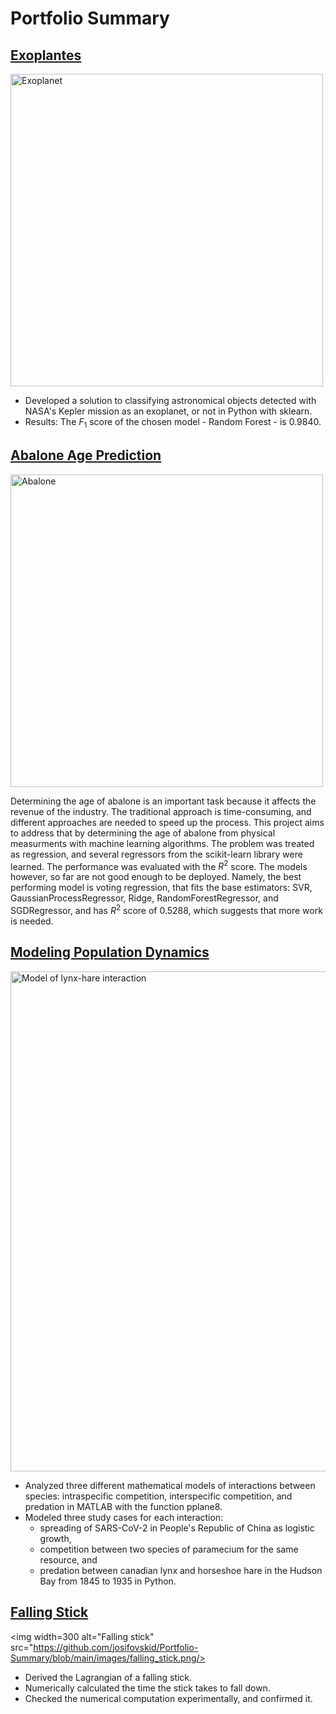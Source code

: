 # Portfolio Summary

## [Exoplantes](https://github.com/josifovskid/Applied-Machine-Learning/tree/main/Exoplanets)

<img width=500 alt="Exoplanet" src="https://github.com/josifovskid/Portfolio-Summary/blob/main/images/exoplanet.jpg"/>

- Developed a solution to classifying astronomical objects detected with NASA's Kepler mission as an exoplanet, or not in Python with sklearn.
- Results: The $F_1$ score of the chosen model - Random Forest - is 0.9840.

## [Abalone Age Prediction](https://github.com/josifovskid/Applied-Machine-Learning/tree/main/Abalone-Age-Prediction)

<img width=500 alt="Abalone" src="https://github.com/josifovskid/Portfolio-Summary/blob/main/images/abalone.jpg"/>

Determining the age of abalone is an important task because it affects the revenue of the industry. The traditional approach is time-consuming, and different approaches are needed to speed up the process. This project aims to address that by determining the age of abalone from physical measurments with machine learning algorithms. The problem was treated as regression, and several regressors from the scikit-learn library were learned. The performance was evaluated with the $R^{2}$ score. The models however, so far are not good enough to be deployed. Namely, the best performing model is voting regression, that fits the base estimators: SVR, GaussianProcessRegressor, Ridge, RandomForestRegressor, and SGDRegressor, and has $R^{2}$ score of 0.5288, which suggests that more work is needed.

## [Modeling Population Dynamics](https://github.com/josifovskid/Scientific-Computing/tree/main/Modeling-Population-Dynamics)

<img width=800 alt="Model of lynx-hare interaction" src="https://github.com/josifovskid/Portfolio-Summary/blob/main/images/lynx_hare_model.png"/>

- Analyzed three different mathematical models of interactions between species: intraspecific competition, interspecific competition, and predation in MATLAB with the function pplane8.
- Modeled three study cases for each interaction:
  - spreading of SARS-CoV-2 in People's Republic of China as logistic growth,
  - competition between two species of paramecium for the same resource, and
  - predation between canadian lynx and horseshoe hare in the Hudson Bay from 1845 to 1935 in Python.

## [Falling Stick](https://github.com/josifovskid/Computational-Physics/tree/main/Falling-Stick)

<img width=300 alt="Falling stick" src="https://github.com/josifovskid/Portfolio-Summary/blob/main/images/falling_stick.png/>

- Derived the Lagrangian of a falling stick.
- Numerically calculated the time the stick takes to fall down.
- Checked the numerical computation experimentally, and confirmed it.
